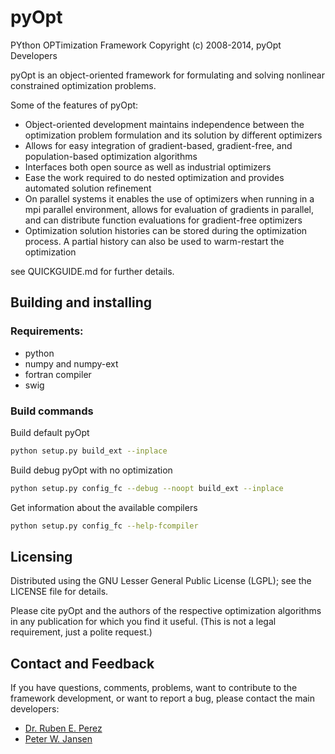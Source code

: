# pyOpt
PYthon OPTimization Framework
Copyright (c) 2008-2014, pyOpt Developers

pyOpt is an object-oriented framework for formulating and solving
nonlinear constrained optimization problems.

Some of the features of pyOpt:

*   Object-oriented development maintains independence between
    the optimization problem formulation and its solution by
    different optimizers
*   Allows for easy integration of gradient-based, gradient-free,
    and population-based optimization algorithms
*   Interfaces both open source as well as industrial optimizers
*   Ease the work required to do nested optimization and provides
    automated solution refinement
*   On parallel systems it enables the use of optimizers when
    running in a mpi parallel environment, allows for evaluation
    of gradients in parallel, and can distribute function
    evaluations for gradient-free optimizers
*   Optimization solution histories can be stored during the
    optimization process. A partial history can also be used
    to warm-restart the optimization

see QUICKGUIDE.md for further details.

## Building and installing

### Requirements:

- python
- numpy and numpy-ext
- fortran compiler
- swig


### Build commands

Build default pyOpt

```sh
python setup.py build_ext --inplace
```

Build debug pyOpt with no optimization

```sh
python setup.py config_fc --debug --noopt build_ext --inplace
```

Get information about the available compilers

```sh
python setup.py config_fc --help-fcompiler
```


## Licensing
Distributed using the GNU Lesser General Public License (LGPL); see
the LICENSE file for details.

Please cite pyOpt and the authors of the respective optimization
algorithms in any publication for which you find it useful.
(This is not a legal requirement, just a polite request.)


## Contact and Feedback

If you have questions, comments, problems, want to contribute to the
framework development, or want to report a bug, please contact the
main developers:

-   [Dr. Ruben E. Perez](mailto:Ruben.Perez@rmc.ca)
-   [Peter W. Jansen](mailto:Peter.Jansen@rmc.ca)
